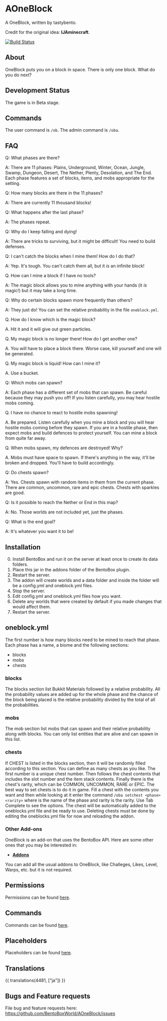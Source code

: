 # AOneBlock
A OneBlock, written by tastybento.

Credit for the original idea: **IJAminecraft**.

[![Build Status](https://ci.codemc.org/buildStatus/icon?job=BentoBoxWorld/AOneBlock)](https://ci.codemc.org/job/BentoBoxWorld/job/AOneBlock/)

## About
OneBlock puts you on a block in space. There is only one block. What do you do next?

## Development Status

The game is in Beta stage.

## Commands

The user command is `/ob`. The admin command is `/oba`.

## FAQ

Q: What phases are there?

A: There are 11 phases: Plains, Underground, Winter, Ocean, Jungle, Swamp, Dungeon, Desert, The Nether, Plenty, Desolation, and The End. Each phase features a set of blocks, items, and mobs appropriate for the setting.

Q: How many blocks are there in the 11 phases?

A: There are currently 11 thousand blocks!

Q: What happens after the last phase?

A: The phases repeat.

Q: Why do I keep falling and dying!

A: There are tricks to surviving, but it might be difficult! You need to build defenses.

Q: I can't catch the blocks when I mine them! How do I do that?

A: Yep. It's tough. You can't catch them all, but it *is* an infinite block!

Q. How can I mine a block if I have no tools?

A: The magic block allows you to mine anything with your hands (it *is* magic!) but it may take a long time.

Q: Why do certain blocks spawn more frequently than others?

A: They just do! You can set the relative probability in the file `oneblock.yml`.

Q. How do I know which is the magic block?

A. Hit it and it will give out green particles.

Q. My magic block is no longer there! How do I get another one?

A. You will have to place a block there. Worse case, kill yourself and one will be generated.

Q. My magic block is liquid! How can I mine it?

A. Use a bucket.

Q: Which mobs can spawn?

A: Each phase has a different set of mobs that can spawn. Be careful because they may push you off! If you listen carefully, you may hear hostile mobs coming.

Q. I have no chance to react to hostile mobs spawning!

A. Be prepared. Listen carefully when you mine a block and you will hear hostile mobs coming before they spawn. If you are in a hostile phase, then expect mobs and build defences to protect yourself. You can mine a block from quite far away.

Q. When mobs spawn, my defences are destroyed! Why?

A. Mobs must have space to spawn. If there's anything in the way, it'll be broken and dropped. You'll have to build accordingly.

Q: Do chests spawn?

A: Yes. Chests spawn with random items in them from the current phase. There are common, uncommon, rare and epic chests. Chests with sparkles are good.

Q: Is it possible to reach the Nether or End in this map?

A: No. Those worlds are not included yet, just the phases.

Q: What is the end goal?

A: It's whatever you want it to be!

## Installation

0. Install BentoBox and run it on the server at least once to create its data folders.
1. Place this jar in the addons folder of the BentoBox plugin.
2. Restart the server.
3. The addon will create worlds and a data folder and inside the folder will be a config.yml and oneblock.yml files.
4. Stop the server.
5. Edit config.yml and oneblock.yml files how you want.
6. Delete any worlds that were created by default if you made changes that would affect them.
7. Restart the server.

## oneblock.yml

The first number is how many blocks need to be mined to reach that phase.
Each phase has a name, a biome and the following sections:

- blocks
- mobs
- chests


### blocks

The blocks section list Bukkit Materials followed by a relative probability. All the probability values are added up for the whole phase and the chance of the block being placed is the relative probability divided by the total of all the probabilities.

### mobs

The mob section list mobs that can spawn and their relative probability along with blocks. You can only list entities that are alive and can spawn in this list.

### chests

If CHEST is listed in the blocks section, then it will be randomly filled according to this section. You can define as many chests as you like. The first number is a unique chest number. Then follows the chest contents that includes the slot number and the item stack contents. Finally there is the chest's rarity, which can be COMMON, UNCOMMON, RARE or EPIC. The best way to set chests is to do it in game. Fill a chest with the contents you want and then while looking at it enter the command `/oba setchest <phase> <rarity>` where <phase> is the name of the phase and rarity is the rarity. Use Tab Complete to see the options. The chest will be automatically added to the oneblocks.yml file and be ready to use. Deleting chests must be done by editing the oneblocks.yml file for now and reloading the addon.

### Other Add-ons

OneBlock is an add-on that uses the BentoBox API. Here are some other ones that you may be interested in:

* [**Addons**](https://github.com/BentoBoxWorld/BentoBox/blob/develop/ADDON.md)

You can add all the usual addons to OneBlock, like Challeges, Likes, Level, Warps, etc. but it is not required.

## Permissions

Permissions can be found [here](Permissions).

## Commands

Commands can be found [here](Commands).

## Placeholders

Placeholders can be found [here](Placeholders).

## Translations

{{ translations(4481, ["ja"]) }}

## Bugs and Feature requests

File bug and feature requests here: https://github.com/BentoBoxWorld/AOneBlock/issues
